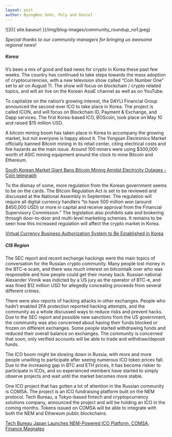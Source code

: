 ```yaml
---
layout: post
author: ByungWoo Sohn, Poly and Daniel
---
```


![]({{ site.baseurl }}/img/blog-images/community_roundup_no1.jpeg)

_Special thanks to our community managers for bringing us awesome regional news!_

##### Korea

It’s been a mix of good and bad news for crypto in Korea these past few weeks. The country has continued to take steps towards the mass adoption of cryptocurrencies, with a new television show called “Coin Number One” set to air on August 11. The show will focus on blockchain / crypto related topics, and will air live on the Korean AsiaE channel as well as on YouTube.

To capitalize on the nation’s growing interest, the DAYLI Financial Group announced the second-ever ICO to take place in Korea. The project is called ICON, and will focus on Blockchain ID, Payment & Exchange, and Dapp services. The first Korea-based ICO, BOScoin, took place on May 10 and raised $15 million USD.

A bitcoin mining boom has taken place in Korea to accompany the growing market, but not everyone is happy about it. The Yongsan Electronics Market officially banned Bitcoin mining in its retail center, citing electrical costs and fire hazards as the main issue. Around 100 miners were using $300,000 worth of ASIC mining equipment around the clock to mine Bitcoin and Ethereum.

[South Korean Market Giant Bans Bitcoin Mining Amidst Electricity Outages - Coin telegraph](https://cointelegraph.com/news/south-korean-market-giant-bans-bitcoin-mining-amidst-electricity-outages)

To the dismay of some, more regulation from the Korean government seems to be on the cards. The Bitcoin Regulation Act is set to be reviewed and discussed at the National Assembly in September. The regulation will require all digital currency handlers “to have 500 million won (around $450,000 USD) or more in capital and receive approval from the Financial Supervisory Commission.” The legislation also prohibits sale and brokering through door-to-door and multi-level marketing schemes. It remains to be seen how this increased regulation will affect the crypto market in Korea.

[Virtual Currency Business Authorization System to Be Established in Korea](http://businesskorea.co.kr/english/news/money/18843-bitcoin-regulation-act-virtual-currency-business-authorization-system-be)

##### CIS Region

The SEC report and recent exchange hackings were the main topics of conversation for the Russian crypto community. Many people lost money in the BTC-e scam, and there was much interest on bitcointalk over who was responsible and how people could get their money back. Russian national Alexander Vinnik was indicted by a US jury as the operator of BTC-e, and was fined $12 million USD for allegedly concealing proceeds from several different crimes.

There were also reports of hacking attacks in other exchanges. People who hadn’t enabled 2FA protection reported hacking attempts, and the community as a whole discussed ways to reduce risks and prevent hacks. Due to the SEC report and possible new sanctions from the US government, the community was also concerned about having their funds blocked or frozen on different exchanges. Some people started withdrawing funds and reduced their overall balance on exchanges. The community is concerned that soon, only verified accounts will be able to trade and withdraw/deposit funds.

The ICO boom might be slowing down in Russia, with more and more people unwilling to participate after seeing numerous ICO token prices fall. Due to the increasing gap in BTC and ETH prices, it has become riskier to participate in ICOs, and so experienced members have started to simply observe projects and wait until the market becomes more stable.

One ICO project that has gotten a lot of attention in the Russian community is COMSA. The project is an ICO fundraising platform built on the NEM protocol. Tech Bureau, a Tokyo-based fintech and cryptopcurrency solutions company, announced the project and will be holding an ICO in the coming months. Tokens issued on COMSA will be able to integrate with both the NEM and Ethereum public blockchains.

[Tech Bureau Japan Launches NEM-Powered ICO Platform, COMSA, Finance Magnates](http://www.financemagnates.com/cryptocurrency/news/tech-bureau-japan-launches-nem-powered-ico-platform-comsa/)